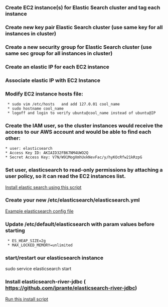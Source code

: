 ### Create EC2 instance(s) for Elastic Search cluster and tag each instance 
### Create new key pair Elastic Search cluster   (use same key for all instances in cluster)
### Create a new security group for Elastic Search cluster (use same sec group for all instances in cluster)
### Create an elastic IP for each EC2 instance
### Associate elastic IP with EC2 Instance
### Modify EC2 instance hosts file:
     * sudo vim /etc/hosts   and add 127.0.01 cool_name
     * sudo hostname cool_name
     * logoff and login to verify ubuntu@cool_name instead of ubuntu@IP



### Create the IAM user, so the cluster instances would receive the access to our AWS account and would be able to find each other:
    * user: elasticsearch
    * Access Key ID: AKIAID32FB67NM4UWO2Q
    * Secret Access Key: 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


### Set user, elasticsearch to read-only permissions by attaching a user policy, so it can read the EC2 instances list.


[Install elastic search using this script](InstallElasticSearch.sh)


### Create your new /etc/elasticsearch/elasticsearch.yml
[Example elasticsearch config file](elasticsearch.yml)

### Update /etc/default/elasticsearch with param values before starting
     * ES_HEAP_SIZE=2g
     * MAX_LOCKED_MEMORY=unlimited




### start/restart our elasticsearch instance
sudo service elasticsearch start



### Install elasticsearch-river-jdbc  ( https://github.com/jprante/elasticsearch-river-jdbc)
[Run this install script](InstallEsRiverJdbc.sh)
